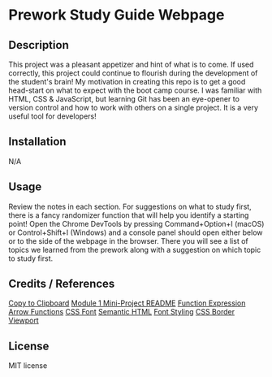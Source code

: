 # Prework Study Guide Webpage

## Description

This project was a pleasant appetizer and hint of what is to come. If used correctly, this project could continue to flourish during the development of the student's brain! My motivation in creating this repo is to get a good head-start on what to expect with the boot camp course. I was familiar with HTML, CSS & JavaScript, but learning Git has been an eye-opener to version control and how to work with others on a single project. It is a very useful tool for developers!

## Installation

N/A

## Usage

Review the notes in each section. For suggestions on what to study first, there is a fancy randomizer function that will help you identify a starting point! Open the Chrome DevTools by pressing Command+Option+I (macOS) or Control+Shift+I (Windows) and a console panel should open either below or to the side of the webpage in the browser. There you will see a list of topics we learned from the prework along with a suggestion on which topic to study first.

## Credits / References

[Copy to Clipboard](https://www.w3schools.com/howto/howto_js_copy_clipboard.asp)
[Module 1 Mini-Project README](https://github.com/MagicInUse/01-MiniProject)
[Function Expression](https://developer.mozilla.org/en-US/docs/Web/JavaScript/Reference/Operators/function)
[Arrow Functions](https://developer.mozilla.org/en-US/docs/Web/JavaScript/Reference/Functions/Arrow_functions)
[CSS Font](https://developer.mozilla.org/en-US/docs/Web/CSS/font)
[Semantic HTML](https://www.w3schools.com/html/html5_semantic_elements.asp)
[Font Styling](https://www.freecodecamp.org/news/remove-underline-from-link-in-css/)
[CSS Border](https://developer.mozilla.org/en-US/docs/Web/CSS/border)
[<meta> Viewport](https://webhint.io/docs/user-guide/hints/hint-meta-viewport/?source=devtools)

## License

MIT license